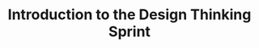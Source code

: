 ---
_db_id: 850
content_type: topic
ready: true
tags:
- design-thinking
- design-thinking-sprint
title: Introduction to the Design Thinking Sprint
---
